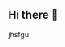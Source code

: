 ## Hi there 👋

<!--
**6027pjs/6027pjs** is a ✨ _special_ ✨ repository because its `README.md` (this file) appears on your GitHub profile.

Here are some ideas to get you started:
artika cantik
- 🔭 I’m currently working on ...
- 🌱 I’m currently learning ...
- 👯 I’m looking to collaborate on ...
- 🤔 I’m looking for help with ...
- 💬 Ask me about ...
- 📫 How to reach me: ...
- 😄 Pronouns: ...
- ⚡ Fun fact: ...
-->
jhsfgu
